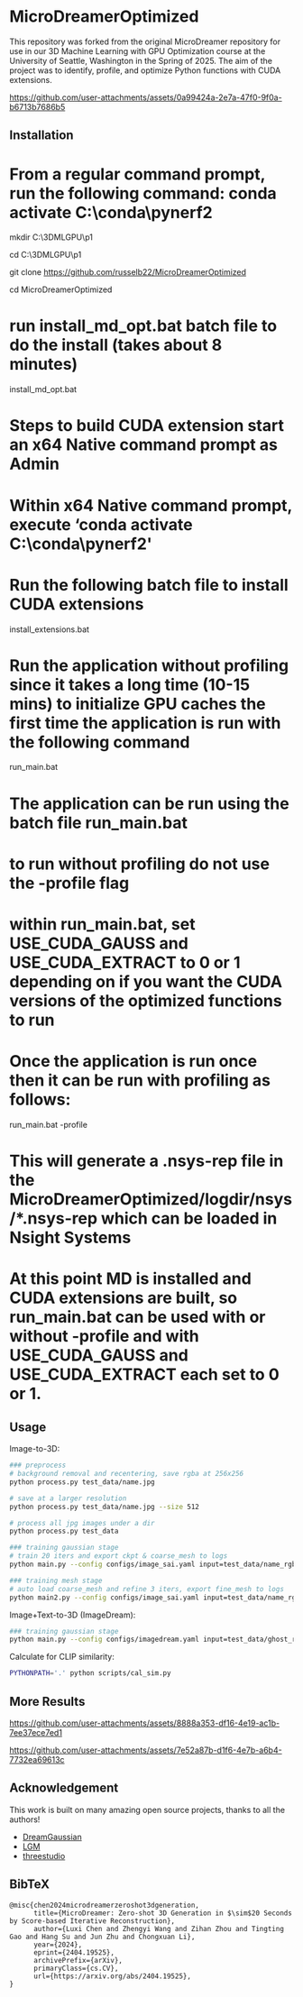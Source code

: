 # MicroDreamerOptimized
This repository was forked from the original MicroDreamer repository for use in our 3D Machine Learning with GPU Optimization course at the University of Seattle, Washington in the Spring of 2025. The aim of the project was to identify, profile, and optimize Python functions with CUDA extensions.

https://github.com/user-attachments/assets/0a99424a-2e7a-47f0-9f0a-b6713b7686b5

## Installation
# From a regular command prompt, run the following command: conda activate C:\conda\pynerf2  

mkdir C:\3DMLGPU\p1

cd C:\3DMLGPU\p1  

git clone https://github.com/russelb22/MicroDreamerOptimized 

cd MicroDreamerOptimized  

# run install_md_opt.bat batch file to do the install (takes about 8 minutes) 
install_md_opt.bat

# Steps to build CUDA extension start an x64 Native command prompt as Admin  
# Within x64 Native command prompt, execute ‘conda activate C:\conda\pynerf2' 

# Run the following batch file to install CUDA extensions  
install_extensions.bat  

# Run the application without profiling since it takes a long time (10-15 mins) to initialize GPU caches the first time the application is run with the following command 
run_main.bat  

# The application can be run using the batch file run_main.bat
# to run without profiling do not use the -profile flag
# within run_main.bat, set USE_CUDA_GAUSS and USE_CUDA_EXTRACT to 0 or 1 depending on if you want the CUDA versions of the optimized functions to run

# Once the application is run once then it can be run with profiling as follows:  
run_main.bat -profile  

# This will generate a .nsys-rep file in the MicroDreamerOptimized/logdir/nsys/*.nsys-rep which can be loaded in Nsight Systems 

# At this point MD is installed and CUDA extensions are built, so run_main.bat can be used with or without -profile and with USE_CUDA_GAUSS and USE_CUDA_EXTRACT each set to 0 or 1. 

## Usage

Image-to-3D:

```bash
### preprocess
# background removal and recentering, save rgba at 256x256
python process.py test_data/name.jpg

# save at a larger resolution
python process.py test_data/name.jpg --size 512

# process all jpg images under a dir
python process.py test_data

### training gaussian stage
# train 20 iters and export ckpt & coarse_mesh to logs
python main.py --config configs/image_sai.yaml input=test_data/name_rgba.png save_path=name_rgba

### training mesh stage
# auto load coarse_mesh and refine 3 iters, export fine_mesh to logs
python main2.py --config configs/image_sai.yaml input=test_data/name_rgba.png save_path=name_rgba
```

Image+Text-to-3D (ImageDream):

```bash
### training gaussian stage
python main.py --config configs/imagedream.yaml input=test_data/ghost_rgba.png prompt="a ghost eating hamburger" save_path=ghost_rgba
```

Calculate for CLIP similarity:
```bash
PYTHONPATH='.' python scripts/cal_sim.py
```

## More Results



https://github.com/user-attachments/assets/8888a353-df16-4e19-ac1b-7ee37ece7ed1




https://github.com/user-attachments/assets/7e52a87b-d1f6-4e7b-a6b4-7732ea69613c





## Acknowledgement

This work is built on many amazing open source projects, thanks to all the authors!

- [DreamGaussian](https://github.com/dreamgaussian/dreamgaussian)
- [LGM](https://github.com/3DTopia/LGM)
- [threestudio](https://github.com/threestudio-project/threestudio)


## BibTeX

```
@misc{chen2024microdreamerzeroshot3dgeneration,
      title={MicroDreamer: Zero-shot 3D Generation in $\sim$20 Seconds by Score-based Iterative Reconstruction}, 
      author={Luxi Chen and Zhengyi Wang and Zihan Zhou and Tingting Gao and Hang Su and Jun Zhu and Chongxuan Li},
      year={2024},
      eprint={2404.19525},
      archivePrefix={arXiv},
      primaryClass={cs.CV},
      url={https://arxiv.org/abs/2404.19525}, 
}
```
